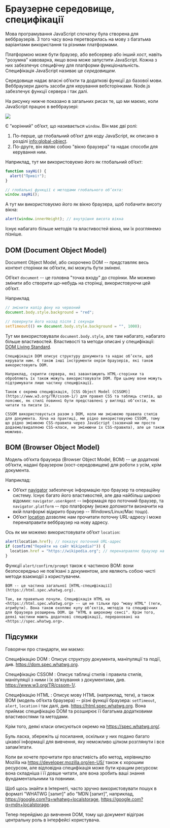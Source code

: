 # Браузерне середовище, специфікації

Мова програмування JavaScript спочатку була створена для веббраузерів. З того часу вона перетворилась на мову з багатьма варіантами використання та різними платформами.

Платформою може бути браузер, або вебсервер або інший *хост*, навіть "розумна" кавоварка, якщо вона може запустити JavaScript. Кожна з них забезпечує специфічну для платформи функціональність. Специфікація JavaScript називає це *середовищем*.

Середовище надає власні об’єкти та додаткові функції до базової мови. Веббраузери дають засоби для керування вебсторінками. Node.js забезпечує функції сервера і так далі.

На рисунку нижче показано в загальних рисах те, що ми маємо, коли JavaScript працює в веббраузері:

![](windowObjects.svg)

Є "корінний" об’єкт, що називається `window`. Він має дві ролі:

1. По-перше, це глобальний об’єкт для коду JavaScript, як описано в розділі <info:global-object>.
2. По-друге, він являє собою "вікно браузера" та надає способи для керування ним.

Наприклад, тут ми використовуємо його як глобальний об’єкт:

```js run
function sayHi() {
  alert("Привіт");
}

// глобальні функції є методами глобального об’єкта:
window.sayHi();
```

А тут ми використовуємо його як вікно браузера, щоб побачити висоту вікна:

```js run
alert(window.innerHeight); // внутрішня висота вікна
```

Існує набагато більше методів та властивостей вікна, ми їх розглянемо пізніше.

## DOM (Document Object Model)

Document Object Model, або скорочено DOM -- представляє весь контент сторінки як об’єкти, які можуть бути змінені.

Об’єкт `document` -- це головна "точка входу" до сторінки. Ми можемо змінити або створити що-небудь на сторінці, використовуючи цей об’єкт.

Наприклад
```js run
// змінити колір фону на червоний
document.body.style.background = "red";

// повернути його назад після 1 секунди
setTimeout(() => document.body.style.background = "", 1000);
```

Тут ми використовували `document.body.style`, але там набагато, набагато більше властивостей. Властивості та методи описані у специфікації: [DOM Living Standard](https://dom.spec.whatwg.org).

```smart header="DOM -- не лише для браузерів"
Специфікація DOM описує структуру документа та надає об’єкти, щоб керувати ним. Є також інші інструменти окрім браузерів, які також використовують DOM.

Наприклад, скрипти сервера, які завантажують HTML-сторінки та обробляють їх також можуть використовувати DOM. При цьому вони можуть підтримувати лише частину специфікації.
```

```smart header="CSSOM для стилю"
Також є окрема специфікація, [CSS Object Model (CSSOM)](https://www.w3.org/TR/cssom-1/) для правил CSS та таблиць стилів, що пояснює, як стилі повинні бути представлені у вигляді об’єктів, як читати та писати їх.

CSSOM використовується разом з DOM, коли ми змінюємо правила стилів для документа. Хоча на практиці, ми рідко використовуємо CSSOM, тому що рідко змінюємо CSS-правила через JavaScript (зазвичай ми просто додаємо/видаляємо CSS-класи, не змінюючи їх CSS-правила), але це також можливо.
```

## BOM (Browser Object Model)

Модель об’єкта браузера (Browser Object Model, BOM) -- це додаткові об’єкти, надані браузером (хост-середовищем) для роботи з усім, крім документа.

Наприклад:

- Об’єкт [navigator](mdn:api/Window/navigator) забезпечує інформацію про браузер та операційну систему. Існує багато його властивостей, але два найбільш широко відомих: `navigator.userAgent` -- інформація про поточний браузер, та `navigator.platform` -- про платформу (може допомогти визначити на якій платформі відкрито браузер -- Windows/Linux/Mac тощо).
- Об’єкт [location](mdn:api/Window/location) дозволяє нам прочитати поточну URL-адресу і може перенаправити веббраузер на нову адресу.

Ось як ми можемо використовувати об’єкт `location`:

```js run
alert(location.href); // показує поточний URL-адрес
if (confirm("Перейти на сайт Wikipedia?")) {
  location.href = "https://wikipedia.org"; // перенаправляє браузер на іншу URL-адресу
}
```

Функції `alert/confirm/prompt` також є частиною BOM: вони безпосередньо не пов’язані з документом, але являють собою чисті методи взаємодії з користувачем.

```smart header="Специфікації"
BOM -- це частина загальної [HTML-специфікації](https://html.spec.whatwg.org).

Так, ви правильно почули. Специфікація HTML на <https://html.spec.whatwg.org> -- це не тільки про "мову HTML" (теги, атрибути). Вона також охоплює купу об’єктів, методів та специфічних для браузера розширень DOM. Це "HTML в широкому сенсі". Крім того, деякі частини мають додаткові специфікації, перераховані на <https://spec.whatwg.org>.
```

## Підсумки

Говорячи про стандарти, ми маємо:

Специфікацію DOM
: Описує структуру документа, маніпуляції та події, див. <https://dom.spec.whatwg.org>.

Специфікацію CSSOM
: Описує таблиці стилів і правила стилів, маніпуляції з ними і їх зв’язування з документами, див. <https://www.w3.org/TR/cssom-1/>.

Специфікацію HTML
: Описує мову HTML (наприклад, теги), а також BOM (модель об’єкта браузера) -- різні функції браузера: `setTimeout`, `alert`, `location` і так далі, див. <https://html.spec.whatwg.org>. Вона приймає специфікацію DOM та розширює її багатьма додатковими властивостями та методами.

Крім того, деякі класи описуються окремо на <https://spec.whatwg.org/>.

Буль ласка, збережіть ці посилання, оскільки у них подано багато цікавої інформації для вивчення, яку неможливо цілком розглянути і все запам’ятати.

Коли ви хочете прочитати про властивість або метод, керівництво Mozilla на <https://developer.mozilla.org/en-US/> також є хорошим ресурсом, але відповідна специфікація може бути кращим ресурсом: вона складніша і її довше читати, але вона зробить ваші знання фундаментальними та повними.

Щоб щось знайти в Інтернеті, часто зручно використовувати пошук в форматі "WHATWG [запит]" або "MDN [запит]", наприклад, <https://google.com?q=whatwg+localstorage>, <https://google.com?q=mdn+localstorage>.

Тепер перейдімо до вивчення DOM, тому що документ відіграє центральну роль в інтерфейсі користувача.
